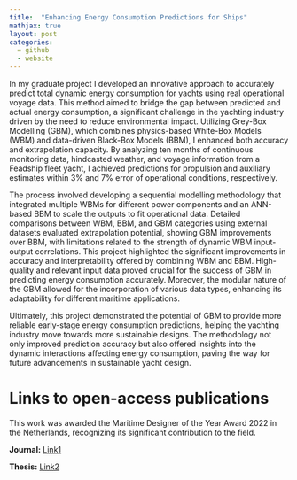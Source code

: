 ```yaml
---
title:  "Enhancing Energy Consumption Predictions for Ships"
mathjax: true
layout: post
categories: 
  = github
  - website
---
```


In my graduate project I developed an innovative approach to accurately predict total dynamic energy consumption for yachts using real operational voyage data. This method aimed to bridge the gap between predicted and actual energy consumption, a significant challenge in the yachting industry driven by the need to reduce environmental impact. Utilizing Grey-Box Modelling (GBM), which combines physics-based White-Box Models (WBM) and data-driven Black-Box Models (BBM), I enhanced both accuracy and extrapolation capacity. By analyzing ten months of continuous monitoring data, hindcasted weather, and voyage information from a Feadship fleet yacht, I achieved predictions for propulsion and auxiliary estimates within 3% and 7% error of operational conditions, respectively.

The process involved developing a sequential modelling methodology that integrated multiple WBMs for different power components and an ANN-based BBM to scale the outputs to fit operational data. Detailed comparisons between WBM, BBM, and GBM categories using external datasets evaluated extrapolation potential, showing GBM improvements over BBM, with limitations related to the strength of dynamic WBM input-output correlations. This project highlighted the significant improvements in accuracy and interpretability offered by combining WBM and BBM. High-quality and relevant input data proved crucial for the success of GBM in predicting energy consumption accurately. Moreover, the modular nature of the GBM allowed for the incorporation of various data types, enhancing its adaptability for different maritime applications.

Ultimately, this project demonstrated the potential of GBM to provide more reliable early-stage energy consumption predictions, helping the yachting industry move towards more sustainable designs. The methodology not only improved prediction accuracy but also offered insights into the dynamic interactions affecting energy consumption, paving the way for future advancements in sustainable yacht design.

# Links to open-access publications

This work was awarded the Maritime Designer of the Year Award 2022 in the Netherlands, recognizing its significant contribution to the field.

**Journal:** [Link1](https://www.sciencedirect.com/science/article/pii/S2092678222000504?via%3Dihub)

**Thesis:** [Link2](https://repository.tudelft.nl/record/uuid:949882f3-60c4-484b-8268-40ce38f43830)
